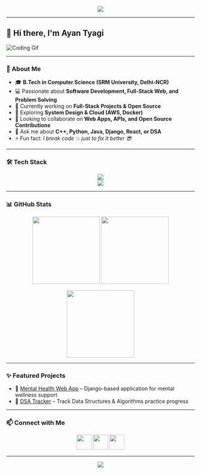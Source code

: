 <!-- Banner -->
<p align="center">
  <img src="https://capsule-render.vercel.app/api?type=waving&color=0:00c6ff,100:0072ff&height=200&section=header&text=Ayan%20Tyagi&fontSize=50&fontColor=ffffff&animation=fadeIn&fontAlignY=35" />
</p>

---

## 👋 Hi there, I'm Ayan Tyagi  

![Coding Gif](https://media.giphy.com/media/qgQUggAC3Pfv687qPC/giphy.gif)

---

### 🚀 About Me  
- 🎓 **B.Tech in Computer Science (SRM University, Delhi-NCR)**      
- 💻 Passionate about **Software Development, Full-Stack Web, and Problem Solving**  
- 🔭 Currently working on **Full-Stack Projects & Open Source**   
- 🌱 Exploring **System Design & Cloud (AWS, Docker)**       
- 👯 Looking to collaborate on **Web Apps, APIs, and Open Source Contributions**  
- 💬 Ask me about **C++, Python, Java, Django, React, or DSA**  
- ⚡ Fun fact: *I break code 💥 just to fix it better 😎*  

---
 
### 🛠️ Tech Stack  
 
<p align="center">
  <img src="https://skillicons.dev/icons?i=cpp,java,python,javascript,html,css" />  
  <br/>
  <img src="https://skillicons.dev/icons?i=react,nodejs,django,mysql,mongodb,git,github,docker,aws,vscode" />
</p>

---

### 📊 GitHub Stats         

<p align="center">
  <img src="https://github-readme-stats.vercel.app/api?username=ayaantyagi&show_icons=true&theme=tokyonight" height="180em"/>
  <img src="https://github-readme-stats.vercel.app/api/top-langs/?username=ayaantyagi&layout=compact&theme=tokyonight" height="180em"/>
</p>

<p align="center">
  <img src="https://github-readme-streak-stats.herokuapp.com/?user=ayaantyagi&theme=tokyonight" height="180em"/>
</p>

---

### ✨ Featured Projects  
- 🔗 [Mental Health Web App](#) – Django-based application for mental wellness support      
- 🔗 [DSA Tracker](#) – Track Data Structures & Algorithms practice progress    

---

### 📫 Connect with Me  
<p align="center">
  <a href="https://linkedin.com/in/yourusername"><img src="https://skillicons.dev/icons?i=linkedin" height="40"/></a>
  <a href="mailto:ayan.tyagi2211@gmail.com"><img src="https://cdn-icons-png.flaticon.com/512/732/732200.png" height="40"/></a>
  <a href="https://github.com/ayaantyagi"><img src="https://skillicons.dev/icons?i=github" height="40"/></a>
</p>

---

<!-- Footer -->
<p align="center">
  <img src="https://capsule-render.vercel.app/api?type=waving&color=0:00c6ff,100:0072ff&height=120&section=footer" />
</p>
